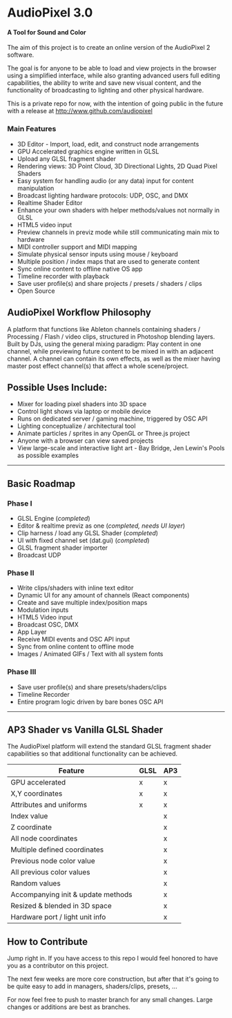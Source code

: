 AudioPixel 3.0
========

#### A Tool for Sound and Color ####

The aim of this project is to create an online version of the AudioPixel 2 software.

The goal is for anyone to be able to load and view projects in the browser using a simplified interface, while also granting advanced users full editing capabilities,  the ability to write and save new visual content, and the functionality of broadcasting to lighting and other physical hardware.


This is a private repo for now, with the intention of going public in the future with a release at http://www.github.com/audiopixel




### Main Features ###
	
* 3D Editor - Import, load, edit, and construct node arrangements
* GPU Accelerated graphics engine written in GLSL
* Upload any GLSL fragment shader
* Rendering views: 3D Point Cloud, 3D Directional Lights, 2D Quad Pixel Shaders
* Easy system for handling audio (or any data) input for content manipulation
* Broadcast lighting hardware protocols: UDP, OSC, and DMX
* Realtime Shader Editor
* Enhance your own shaders with helper methods/values not normally in GLSL
* HTML5 video input
* Preview channels in previz mode while still communicating main mix to hardware
* MIDI controller support and MIDI mapping
* Simulate physical sensor inputs using mouse / keyboard
* Multiple position / index maps that are used to generate content 
* Sync  online content to offline native OS app
* Timeline recorder with playback
* Save user profile(s) and share projects / presets / shaders / clips
* Open Source



## AudioPixel Workflow Philosophy ##

A platform that functions like Ableton channels containing shaders / Processing / Flash / video clips, structured in Photoshop blending layers.
Built by DJs, using the general mixing paradigm:
Play content in one channel, while previewing future content to be mixed in with an adjacent channel. 
A channel can contain its own effects, as well as the mixer having master post effect channel(s) that affect a whole scene/project.


## Possible Uses Include: ##

* Mixer for loading pixel shaders into 3D space
* Control light shows via laptop or mobile device
* Runs on dedicated server / gaming machine, triggered by OSC API
* Lighting conceptualize / architectural tool
* Animate particles / sprites in any OpenGL or Three.js project
* Anyone with a browser can view saved projects 
* View large-scale and interactive light art - Bay Bridge, Jen Lewin's Pools as possible examples


---

## Basic Roadmap ##

### Phase I ###

* GLSL Engine (*completed*)
* Editor & realtime previz as one (*completed, needs UI layer*)
* Clip harness / load any GLSL Shader (*completed*)
* UI with fixed channel set (dat.gui) (*completed*)
* GLSL fragment shader importer
* Broadcast UDP

### Phase II ###

* Write clips/shaders with inline text editor
* Dynamic UI for any amount of channels (React components)
* Create and save multiple index/position maps
* Modulation inputs
* HTML5 Video input
* Broadcast OSC, DMX
* App Layer
* Receive MIDI events and OSC API input
* Sync from online content to offline mode
* Images / Animated GIFs / Text with all system fonts

### Phase III ###

* Save user profile(s) and share presets/shaders/clips
* Timeline Recorder
* Entire program logic driven by bare bones OSC API

---



## AP3 Shader vs Vanilla GLSL Shader ##
The AudioPixel platform will extend the standard GLSL fragment shader capabilities so that additional functionality can be achieved.

| Feature | GLSL | AP3 |
|----------------- | -------------------- | --------------------- |
| GPU accelerated | x | x |
| X,Y coordinates | x | x |
| Attributes and uniforms | x | x |
| Index value | | x |
| Z coordinate | | x |
| All node coordinates | | x |
| Multiple defined coordinates | | x |
| Previous node color value | | x |
| All previous color values | | x |
| Random values | | x |
| Accompanying init & update methods | | x |
| Resized & blended in 3D space | | x |
| Hardware port / light unit info | | x |


## How to Contribute ##

Jump right in. If you have access to this repo I would feel honored to have you as a contributor on this project.

The next few weeks are more core construction, but after that it's going to be quite easy to add in managers, shaders/clips, presets, ...

For now feel free to push to master branch for any small changes.
Large changes or additions are best as branches.


